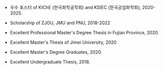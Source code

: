 
- 우수 포스터 of KIChE (한국화학공학회) and KSIEC (한국공업화학회), 2020-2025.

- Scholarship of ZJOU, JMU and PNU, 2018-2022

- Excellent Professional Master's Degree Thesis in Fujian Province, 2020.

- Excellent Master's Thesis of Jimei University, 2020

- Excellent Master's Degree Graduates, 2020.

- Excellent Undergraduate Thesis, 2018.
